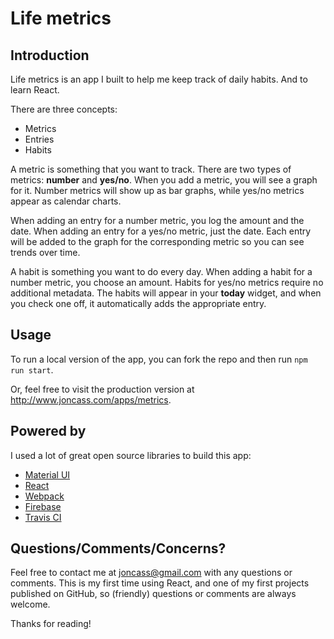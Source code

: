 # Life metrics
## Introduction
Life metrics is an app I built to help me keep track of daily habits. And to learn React.

There are three concepts:
- Metrics
- Entries
- Habits

A metric is something that you want to track. There are two types of metrics: **number** and **yes/no**. When you add a metric, you will see a graph for it. Number metrics will show up as bar graphs, while yes/no metrics appear as calendar charts.

When adding an entry for a number metric, you log the amount and the date. When adding an entry for a yes/no metric, just the date. Each entry will be added to the graph for the corresponding metric so you can see trends over time.

A habit is something you want to do every day. When adding a habit for a number metric, you choose an amount. Habits for yes/no metrics require no additional metadata. The habits will appear in your **today** widget, and when you check one off, it automatically adds the appropriate entry.

## Usage
To run a local version of the app, you can fork the repo and then run `npm run start`.

Or, feel free to visit the production version at http://www.joncass.com/apps/metrics.

## Powered by
I used a lot of great open source libraries to build this app:
- [Material UI](http://www.material-ui.com/)
- [React](https://facebook.github.io/react/)
- [Webpack](https://webpack.github.io/)
- [Firebase](https://firebase.google.com/)
- [Travis CI](https://travis-ci.org/)

## Questions/Comments/Concerns?
Feel free to contact me at joncass@gmail.com with any questions or comments. This is my first time using React, and one of my first projects published on GitHub, so (friendly) questions or comments are always welcome.

Thanks for reading!

